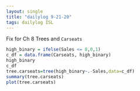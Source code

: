 ```yaml
---
layout: single
title: "dailylog 9-21-20"
tags: dailylog ISL
---
```


Fix for Ch 8 Trees and `Carseats`

```r
high_binary = ifelse(Sales <= 8,0,1)
c_df = data.frame(Carseats, high_binary)
high_binary
c_df
tree.carseats=tree(high_binary~.-Sales,data=c_df)
summary(tree.carseats)
plot(tree.carseats)
```
